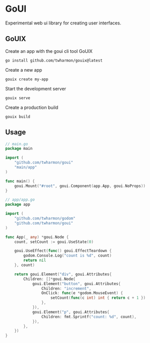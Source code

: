 # GoUI
Experimental web ui library for creating user interfaces.

## GoUIX
Create an app with the goui cli tool GoUIX

```
go install github.com/twharmon/gouix@latest
```

Create a new app
```
gouix create my-app
```

Start the development server
```
gouix serve
```

Create a production build
```
gouix build
```

## Usage
```go
// main.go
package main

import (
	"github.com/twharmon/goui"
	"main/app"
)

func main() {
	goui.Mount("#root", goui.Component(app.App, goui.NoProps))
}
```


```go
// app/app.go
package app

import (
	"github.com/twharmon/godom"
	"github.com/twharmon/goui"
)

func App(_ any) *goui.Node {
	count, setCount := goui.UseState(0)

	goui.UseEffect(func() goui.EffectTeardown {
		godom.Console.Log("count is %d", count)
		return nil
	}, count)

	return goui.Element("div", goui.Attributes{
		Children: []*goui.Node{
			goui.Element("button", goui.Attributes{
				Children: "increment",
				OnClick: func(e *godom.MouseEvent) {
					setCount(func(c int) int { return c + 1 })
				},
			}),
			goui.Element("p", goui.Attributes{
				Children: fmt.Sprintf("count: %d", count),
			}),
		},
	})
}
```
